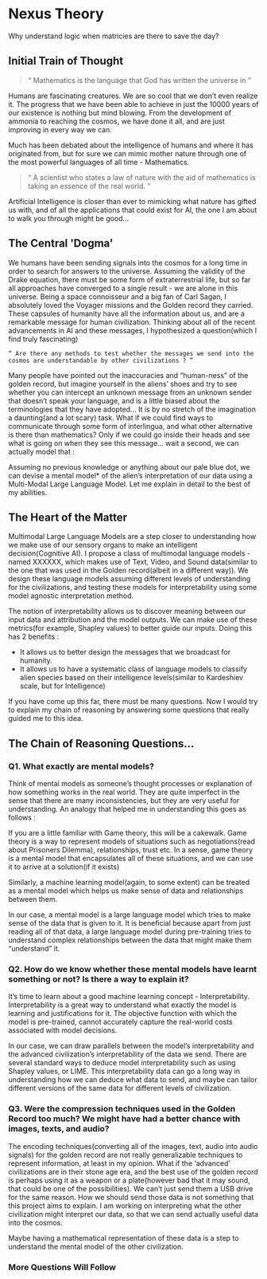 # Nexus Theory
Why understand logic when matricies are there to save the day?

## Initial Train of Thought 
> “ Mathematics is the language that God has written the universe in ”

Humans are fascinating creatures. We are so cool that we don’t even realize it. The progress that we have been able to achieve in just the 10000 years of our existence is nothing but mind blowing. From the development of ammonia to reaching the cosmos, we have done it all, and are just improving in every way we can. 

Much has been debated about the intelligence of humans and where it has originated from, but for sure we can mimic mother nature through one of the most powerful languages of all time - Mathematics. 

>	“ A scientist who states a law of nature with the aid of mathematics is taking an essence of the real world. ”

Artificial Intelligence is closer than ever to mimicking what nature has gifted us with, and of all the applications that could exist for AI, the one I am about to walk you through might be good…

## The Central 'Dogma'

We humans have been sending signals into the cosmos for a long time in order to search for answers to the universe. Assuming the validity of the Drake equation, there must be some form of extraterrestrial life, but so far all approaches have converged to a single result - we are alone in this universe. Being a space connoisseur and a big fan of Carl Sagan, I absolutely loved the Voyager missions and the Golden record they carried. These capsules of humanity have all the information about us, and are a remarkable message for human civilization. Thinking about all of the recent advancements in AI and these messages, I hypothesized a question(which I find truly fascinating)

```
“ Are there any methods to test whether the messages we send into the cosmos are understandable by other civilizations ? ”
```

Many people have pointed out the inaccuracies and “human-ness” of the golden record, but imagine yourself in the aliens’ shoes and try to see whether you can intercept an unknown message from an unknown sender that doesn’t speak your language, and is a little biased about the terminologies that they have adopted… It is by no stretch of the imagination a daunting(and a lot scary) task. What if we could find ways to communicate through some form of interlingua, and what other alternative is there than mathematics? Only if we could go inside their heads and see what is going on when they see this message… wait a second, we can actually model that : 

Assuming no previous knowledge or anything about our pale blue dot, we can devise a mental model* of the alien’s interpretation of our data using a Multi-Modal Large Language Model. Let me explain in detail to the best of my abilities. 

## The Heart of the Matter

Multimodal Large Language Models are a step closer to understanding how we make use of our sensory organs to make an intelligent decision(Cognitive AI). I propose a class of multimodal language models - named XXXXXX, which makes use of Text, Video, and Sound data(similar to the one that was used in the Golden record(albeit in a different way)). We design these language models assuming different levels of understanding for the civilizations, and testing these models for interpretability using some model agnostic interpretation method.

The notion of interpretability allows us to discover meaning between our input data and attribution and the model outputs. We can make use of these metrics(for example, Shapley values) to better guide our inputs. Doing this has 2 benefits : 

- It allows us to better design the messages that we broadcast for humanity.
- It allows us to have a systematic class of language models to classify alien species based on their intelligence levels(similar to Kardeshiev scale, but for Intelligence)
   
If you have come up this far, there must be many questions. Now I would try to explain my chain of reasoning by answering some questions that really guided me to this idea.

## The Chain of Reasoning Questions...

### Q1. What exactly are mental models?
Think of mental models as someone’s thought processes or explanation of how something works in the real world. They are quite imperfect in the sense that there are many inconsistencies, but they are very useful for understanding. An analogy that helped me in understanding this goes as follows : 

If you are a little familiar with Game theory, this will be a cakewalk. Game theory is a way to represent models of situations such as negotiations(read about Prisoners Dilemma), relationships, trust etc. In a sense, game theory is a mental model that encapsulates all of these situations, and we can use it to arrive at a solution(if it exists)

Similarly, a machine learning model(again, to some extent) can be treated as a mental model which helps us make sense of data and relationships between them. 

In our case, a mental model is a large language model which tries to make sense of the data that is given to it. It is beneficial because apart from just reading all of that data, a large language model during pre-training tries to understand complex relationships between the data that might make them “understand” it.

### Q2. How do we know whether these mental models have learnt something or not? Is there a way to explain it?
It’s time to learn about a good machine learning concept - Interpretability. Interpretability is a great way to understand what exactly the model is learning and justifications for it. The objective function with which the model is pre-trained, cannot accurately capture the real-world costs associated with model decisions.

In our case, we can draw parallels between the model’s interpretability and the advanced civilization’s interpretability of the data we send. There are several standard ways to deduce model interpretability such as  using Shapley values, or LIME. This interpretability data can go a long way in understanding how we can deduce what data to send, and maybe can tailor different versions of the same data for different levels of civilization.   

### Q3. Were the compression techniques used in the Golden Record too much? We might have had a better chance with images, texts, and audio?
The encoding techniques(converting all of the images, text, audio into audio signals) for the golden record are not really generalizable techniques to represent information, at least in my opinion. What if the ‘advanced’ civilizations are in their stone age era, and the best use of the golden record is perhaps using it as a weapon or a plate(however bad that it may sound, that could be one of the possibilities). We can’t just send them a USB drive for the same reason. How we should send those data is not something that this project aims to explain. I am working on interpreting what the other civilization might interpret our data, so that we can send actually useful data into the cosmos. 

Maybe having a mathematical representation of these data is a step to understand the mental model of the other civilization.

### More Questions Will Follow
